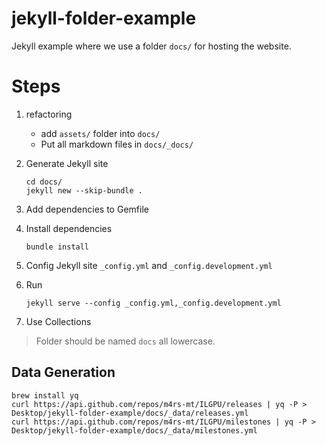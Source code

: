 # jekyll-folder-example

Jekyll example where we use a folder `docs/` for hosting the website.

# Steps

1. refactoring
    - add `assets/` folder into `docs/`
    - Put all markdown files in `docs/_docs/`

2. Generate Jekyll site
   ```shell
   cd docs/
   jekyll new --skip-bundle .
   ```
3. Add dependencies to Gemfile
4. Install dependencies
   ```shell
   bundle install
   ```
5. Config Jekyll site `_config.yml` and `_config.development.yml`

6. Run
   ```shell
   jekyll serve --config _config.yml,_config.development.yml
   ```
7. Use Collections

> Folder should be named `docs` all lowercase.

## Data Generation

```shell
brew install yq
curl https://api.github.com/repos/m4rs-mt/ILGPU/releases | yq -P > Desktop/jekyll-folder-example/docs/_data/releases.yml
curl https://api.github.com/repos/m4rs-mt/ILGPU/milestones | yq -P > Desktop/jekyll-folder-example/docs/_data/milestones.yml
```
